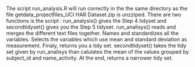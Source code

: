 The script run_analysis.R will run correctly in the the same directory as the file getdata_projectfiles_UCI HAR Dataset.zip is unzziped. There are two functions is the script : run_analysis() gives the Step 4 tidyset and secondtidyset() gives you the Step 5 tidyset.
run_analisys() reads and merges the different text files together. Names and standardizes all the variables. Selects the variables which use mean and standard deviation as measurement. Finaly, returns you a tidy set. secondtidyset() takes the tidy set given by run_analisys than calulates the mean of the values grouped by subject_id and name_activity. At the end, returns a narrower tidy set.
